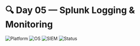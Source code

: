 # 🔍 Day 05 — Splunk Logging & Monitoring

![Platform](https://img.shields.io/badge/platform-HyperV-blue?logo=windows)
![OS](https://img.shields.io/badge/Ubuntu-24.04.2%20LTS-orange?logo=ubuntu)
![SIEM](https://img.shields.io/badge/Splunk%20Enterprise-9.x-darkgreen?logo=splunk)
![Status](https://img.shields.io/badge/status-done-green)
